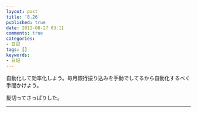 ```yaml
---
layout: post
title: '8.26'
published: true
date: 2012-08-27 03:11
comments: true
categories:
- 日記
tags: []
keywords:
- 日記
---
```

自動化して効率化しよう。毎月銀行振り込みを手動でしてるから自動化するべく手間かけよう。

髪切ってさっぱりした。

---


